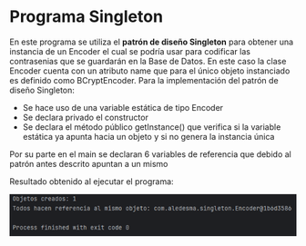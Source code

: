 # Programa Singleton

En este programa se utiliza el **patrón de diseño Singleton** para obtener una instancia de un Encoder el cual se podría usar para codificar las contrasenias que se guardarán en la Base de Datos.
En este caso la clase Encoder cuenta con un atributo name que para el único objeto instanciado es definido como BCryptEncoder.
Para la implementación del patrón de diseño Singleton:
- Se hace uso de una variable estática de tipo Encoder
- Se declara privado el constructor
- Se declara el método público getInstance() que verifica si la variable estática ya apunta hacia un objeto y si no genera la instancia única
  
Por su parte en el main se declaran 6 variables de referencia que debido al patrón antes descrito apuntan a un mismo 

Resultado obtenido al ejecutar el programa:

![Resultado de codigo](https://github.com/AngelYeremiLedesma/AcademiaJava/blob/main/Programas/Semana1/Singleton/Ejecucion.png)
